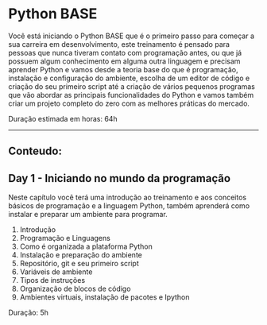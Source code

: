 # Python BASE

Você está iniciando o Python BASE que é o primeiro passo para começar
a sua carreira em desenvolvimento, este treinamento é pensado para
pessoas que nunca tiveram contato com programação antes, ou que já
possuem algum conhecimento em alguma outra linguagem e precisam aprender
Python e vamos desde a teoria base do que é programação, instalação e configuração do ambiente,
escolha de um editor de código e criação do seu primeiro script até
a criação de vários pequenos programas que vão abordar as principais
funcionalidades do Python e vamos também criar um projeto completo do zero com as
melhores práticas do mercado.

Duração estimada em horas: 64h

---
## Conteudo:

## Day 1 - Iniciando no mundo da programação

Neste capítulo você terá uma introdução ao treinamento e aos conceitos básicos de programação
e a linguagem Python, também aprenderá como instalar e preparar um ambiente para programar.

01. Introdução
00. Programação e Linguagens
00. Como é organizada a plataforma Python
00. Instalação e preparação do ambiente
00. Repositório, git e seu primeiro script
00. Variáveis de ambiente
00. Tipos de instruções
00. Organização de blocos de código
00. Ambientes virtuais, instalação de pacotes e Ipython

Duração: 5h
